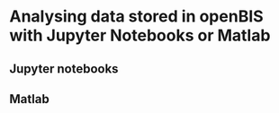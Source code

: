 # Analysing data stored in openBIS with Jupyter Notebooks or Matlab

## Jupyter notebooks


## Matlab

